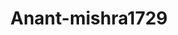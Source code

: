 ---
title: Anant-mishra1729
github: https://github.com/Anant-mishra1729
mode: dark
transition: 3s
archetype:
- Little Bit of Everything
- Dynamic
- Editor’s Choice
---